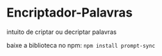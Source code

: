 # Encriptador-Palavras

intuito de criptar ou decriptar palavras

baixe a biblioteca no npm: ```npm install prompt-sync```
